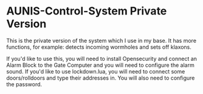 # AUNIS-Control-System Private Version
This is the private version of the system which I use in my base. It has more functions, for example: detects incoming wormholes and sets off klaxons.

If you'd like to use this, you will need to install Opensecurity and connect an Alarm Block to the Gate Computer and you will need to configure the alarm sound.
If you'd like to use lockdown.lua, you will need to connect some doors/rolldoors and type their addresses in. You will also need to configure the password.
